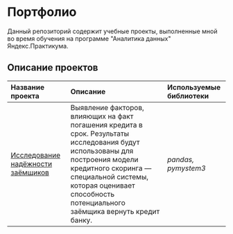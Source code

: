 # Портфолио
Данный репозиторий содержит учебные проекты, выполненные мной во время обучения на программе "Аналитика данных" Яндекс.Практикума.

## Описание проектов

| Название проекта | Описание | Используемые библиотеки | 
| :---------------------- | :---------------------- | :---------------------- |
| [Исследование надёжности заёмщиков](https://github.com/maponomareva/portfolio/tree/main/02_banking_analytics) | Выявление факторов, влияющих на факт погашения кредита в срок. Результаты исследования будут использованы для построения модели кредитного скоринга — специальной системы, которая оценивает способность потенциального заёмщика вернуть кредит банку.| *pandas, pymystem3* |

